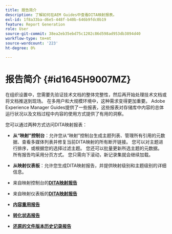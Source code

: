 ```yaml
---
title: 报告简介
description: 了解如何在AEM Guides中查看DITA映射报表。
exl-id: 1f8a33ba-d6e5-448f-b40b-646b9fdc0b19
feature: Report Generation
role: User
source-git-commit: 38ea2eb35ebd75c1202c86d598ad953db3894d40
workflow-type: tm+mt
source-wordcount: '223'
ht-degree: 0%

---
```


# 报告简介 {#id1645H9007MZ}

在组织设置中，您需要先验证技术文档的整体完整性，然后再开始处理技术文档或将文档推送到现场。 在多用户和大规模环境中，这种需求变得更加重要。 Adobe Experience Manager Guides提供了一些报表，这些报表对存储库中内容的总体运行状况以及文档过程中内容的使用方式提供了有用的洞察。

您可以通过两种方式访问DITA映射报表：

- **从“映射”控制台**：允许您从“映射”控制台生成主题列表、管理所有引用的元数据、查看多媒体列表并修复当前DITA映射的所有断开链接。 您可以对主题进行排序，或根据您的选择过滤主题。 您还可以批量更新所选主题的元数据。 所有报告均采用分页方式。 您只需向下滚动，新记录集就会继续加载。

- **从映射仪表板**：允许您生成DITA映射报告，并提供映射级别和主题级别的详细信息。

- 来自映射控制台的&#x200B;**[DITA映射报告](reports-web-editor.md)**

- 来自映射仪表板的&#x200B;**[DITA映射报告](reports-ditamap.md)**

- **[内容重用报告](reports-content-reuse.md)**

- **[转化状态报告](reports-convertion-status.md)**

- **[还原的文件版本历史记录报告](reports-reverted-file-version-history.md)**
